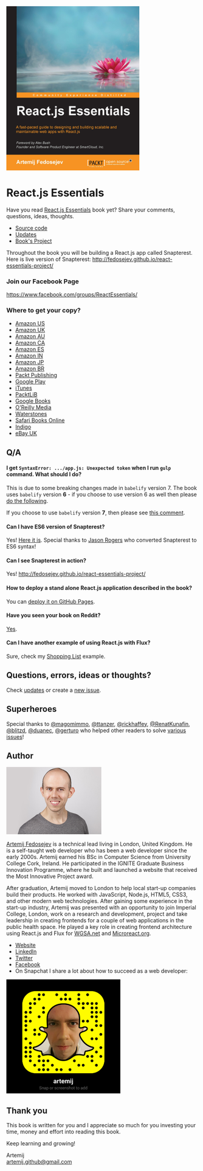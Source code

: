 <img src="./book-cover.jpg" alt="Book cover" width="350px" />

# React.js Essentials

Have you read [React.js Essentials](https://www.packtpub.com/web-development/reactjs-essentials) book yet? Share your comments, questions, ideas, thoughts.

+ [Source code](./code)
+ [Updates](./updates.md)
+ [Book's Project](https://github.com/fedosejev/react-essentials-project)

Throughout the book you will be building a React.js app called Snapterest. Here is live version of Snapterest: http://fedosejev.github.io/react-essentials-project/

### Join our Facebook Page 

https://www.facebook.com/groups/ReactEssentials/

### Where to get your copy?

+ [Amazon US](http://www.amazon.com/React-js-Essentials-Artemij-Fedosejev/dp/1783551623/)
+ [Amazon UK](http://www.amazon.co.uk/books/dp/1783551623)
+ [Amazon AU](http://www.amazon.com.au/React-js-Essentials-Artemij-Fedosejev-ebook/dp/B00YSILZRW)
+ [Amazon CA](http://www.amazon.ca/React-js-Essentials-Artemij-Fedosejev-ebook/dp/B00YSILZRW)
+ [Amazon ES](http://www.amazon.es/React-js-Essentials-Artemij-Fedosejev-ebook/dp/B00YSILZRW)
+ [Amazon IN](http://www.amazon.in/React-js-Essentials-Artemij-Fedosejev-ebook/dp/B00YSILZRW)
+ [Amazon JP](http://www.amazon.co.jp/React-js-Essentials-Artemij-Fedosejev-ebook/dp/B00YSILZRW)
+ [Amazon BR](http://www.amazon.com.br/React-js-Essentials-Artemij-Fedosejev-ebook/dp/B00YSILZRW)
+ [Packt Publishing](https://www.packtpub.com/web-development/reactjs-essentials)
+ [Google Play](https://play.google.com/store/books/details/Artemij_Fedosejev_React_js_Essentials?id=Rhl1CgAAQBAJ)
+ [iTunes](https://itunes.apple.com/us/book/react.js-essentials/id1028205748)
+ [PacktLiB](https://www.packtpub.com/packtlib/book/Web%20Development/9781783551620)
+ [Google Books](https://books.google.co.uk/books?id=Rhl1CgAAQBAJ&pg=PA20&dq=react+essentials&hl=en&sa=X&redir_esc=y#v=onepage&q=react%20essentials&f=false)
+ [O'Reilly Media](http://shop.oreilly.com/product/9781783551620.do)
+ [Waterstones](https://www.waterstones.com/book/react-js-essentials/artemij-fedosejev/9781783551620)
+ [Safari Books Online](https://www.safaribooksonline.com/library/view/reactjs-essentials/9781783551620/)
+ [Indigo](https://www.chapters.indigo.ca/en-ca/books/react-js-essentials/9781783551620-item.html)
+ [eBay UK](http://www.ebay.co.uk/itm/React-js-Essentials-by-Artemij-Fedosejev-/252142933077)

## Q/A

#### I get `SyntaxError: .../app.js: Unexpected token` when I run `gulp` command. What should I do?

This is due to some breaking changes made in `babelify` version 7. The book uses `babelify` version __6__ - if you choose to use version 6 as well then please [do the following](https://github.com/fedosejev/react-essentials/blob/master/updates.md#chapter-1-page-14).

If you choose to use `babelify` version __7__, then please see [this comment](https://github.com/fedosejev/react-essentials/issues/21#issuecomment-160316774).

#### Can I have ES6 version of Snapterest?

Yes! [Here it is](https://github.com/jmrog/react-essentials-es6-version). Special thanks to [Jason Rogers](https://github.com/jmrog) who converted Snapterest to ES6 syntax!

#### Can I see Snapterest in action?

Yes! http://fedosejev.github.io/react-essentials-project/

#### How to deploy a stand alone React.js application described in the book?

You can [deploy it on GitHub Pages](how-to-deploy.md).

#### Have you seen your book on Reddit?

[Yes](https://www.reddit.com/r/illegaltorrents/comments/3p008z/request_reactjs_essentials_by_artemij_fedosejev/).

#### Can I have another example of using React.js with Flux?

Sure, check my [Shopping List](https://github.com/fedosejev/shopping-list-react) example.

## Questions, errors, ideas or thoughts?

Check [updates](./updates.md) or create a [new issue](https://github.com/fedosejev/react-essentials/issues).

## Superheroes

Special thanks to [@magomimmo](https://github.com/magomimmo), [@ttanzer](https://github.com/ttanzer), [@rickhaffey](https://github.com/rickhaffey), [@RenatKunafin](https://github.com/RenatKunafin), [@blitzd](https://github.com/blitzd), [@duanec](https://github.com/duanec), [@gerturo](https://github.com/gerturo) who helped other readers to solve [various issues](https://github.com/fedosejev/react-essentials/issues)!

## Author

<img src="artemij_fedosejev.jpg" alt="Artemij Fedosejev" width="250" />

<a href="http://artemij.com">Artemij Fedosejev</a> is a technical lead living in London, United Kingdom. He is a self-taught web developer who has been a web developer since the early 2000s. Artemij earned his BSc in Computer Science from University College Cork, Ireland. He participated in the IGNITE Graduate Business Innovation Programme, where he built and launched a website that received the Most Innovative Project award.

After graduation, Artemij moved to London to help local start-up companies build their products. He worked with JavaScript, Node.js, HTML5, CSS3, and other modern web technologies. After gaining some experience in the start-up industry, Artemij was presented with an opportunity to join Imperial College, London, work on a research and development, project and take leadership in creating frontends for a couple of web applications in the public health space. He played a key role in creating frontend architecture using React.js and Flux for [WGSA.net](http://wgsa.net) and [Microreact.org](http://microreact.org).

+ <a href="http://artemij.com">Website</a>
+ <a href="http://linkedin.com/in/artemij">LinkedIn</a>
+ <a href="http://twitter.com/artemy">Twitter</a>
+ <a href="https://www.facebook.com/ReactEssentials/">Facebook</a>
+ On Snapchat I share a lot about how to succeed as a web developer:

<img src="artemij_snapchat.jpg" alt="Snapchat: artemij" width="300" />

## Thank you

This book is written for you and I appreciate so much for you investing your time, money and effort into reading this book.

Keep learning and growing!

Artemij
<br/>
artemij.github@gmail.com
